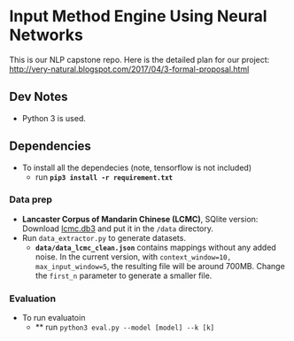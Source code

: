 # Input Method Engine Using Neural Networks
This is our NLP capstone repo. Here is the detailed plan for our project:
http://very-natural.blogspot.com/2017/04/3-formal-proposal.html

## Dev Notes
* Python 3 is used.

## Dependencies
* To install all the dependecies (note, tensorflow is not included)
    * run **`pip3 install -r requirement.txt`**

### Data prep
* **Lancaster Corpus of Mandarin Chinese (LCMC)**, SQlite version:  Download [lcmc.db3](https://www.google.com/url?q=https://drive.google.com/open?id%3D0B6AoAA-0CimLTXMzRzNsdzltWVE&sa=D&ust=1492071674907000&usg=AFQjCNEVmzMXIkyobfENysdBt-02JAiUDw) and put it in the `/data` directory.
* Run `data_extractor.py` to generate datasets.
    * **`data/data_lcmc_clean.json`** contains mappings without any added noise. In the current version, with `context_window=10, max_input_window=5`, the resulting file will be around 700MB. Change the `first_n` parameter to generate a smaller file.

### Evaluation
* To run evaluatoin
    * ** run `python3 eval.py --model [model] --k [k]`
